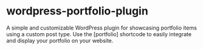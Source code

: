 # wordpress-portfolio-plugin
A simple and customizable WordPress plugin for showcasing portfolio items using a custom post type. Use the [portfolio] shortcode to easily integrate and display your portfolio on your website.
